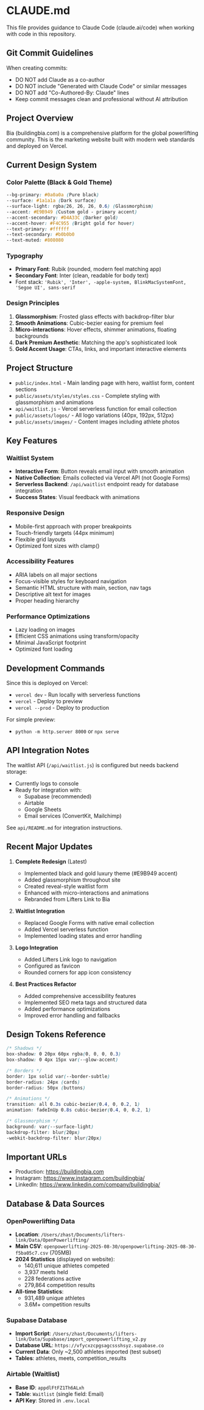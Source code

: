 # CLAUDE.md

This file provides guidance to Claude Code (claude.ai/code) when working with code in this repository.

## Git Commit Guidelines

When creating commits:
- DO NOT add Claude as a co-author
- DO NOT include "Generated with Claude Code" or similar messages
- DO NOT add "Co-Authored-By: Claude" lines
- Keep commit messages clean and professional without AI attribution

## Project Overview

Bia (buildingbia.com) is a comprehensive platform for the global powerlifting community. This is the marketing website built with modern web standards and deployed on Vercel.

## Current Design System

### Color Palette (Black & Gold Theme)
```css
--bg-primary: #0a0a0a (Pure black)
--surface: #1a1a1a (Dark surface)
--surface-light: rgba(26, 26, 26, 0.6) (Glassmorphism)
--accent: #E9B949 (Custom gold - primary accent)
--accent-secondary: #D4A33C (Darker gold)
--accent-hover: #F4C955 (Bright gold for hover)
--text-primary: #ffffff
--text-secondary: #b0b0b0
--text-muted: #808080
```

### Typography
- **Primary Font**: Rubik (rounded, modern feel matching app)
- **Secondary Font**: Inter (clean, readable for body text)
- Font stack: `'Rubik', 'Inter', -apple-system, BlinkMacSystemFont, 'Segoe UI', sans-serif`

### Design Principles
1. **Glassmorphism**: Frosted glass effects with backdrop-filter blur
2. **Smooth Animations**: Cubic-bezier easing for premium feel
3. **Micro-interactions**: Hover effects, shimmer animations, floating backgrounds
4. **Dark Premium Aesthetic**: Matching the app's sophisticated look
5. **Gold Accent Usage**: CTAs, links, and important interactive elements

## Project Structure

- `public/index.html` - Main landing page with hero, waitlist form, content sections
- `public/assets/styles/styles.css` - Complete styling with glassmorphism and animations
- `api/waitlist.js` - Vercel serverless function for email collection
- `public/assets/logos/` - All logo variations (40px, 192px, 512px)
- `public/assets/images/` - Content images including athlete photos

## Key Features

### Waitlist System
- **Interactive Form**: Button reveals email input with smooth animation
- **Native Collection**: Emails collected via Vercel API (not Google Forms)
- **Serverless Backend**: `/api/waitlist` endpoint ready for database integration
- **Success States**: Visual feedback with animations

### Responsive Design
- Mobile-first approach with proper breakpoints
- Touch-friendly targets (44px minimum)
- Flexible grid layouts
- Optimized font sizes with clamp()

### Accessibility Features
- ARIA labels on all major sections
- Focus-visible styles for keyboard navigation
- Semantic HTML structure with main, section, nav tags
- Descriptive alt text for images
- Proper heading hierarchy

### Performance Optimizations
- Lazy loading on images
- Efficient CSS animations using transform/opacity
- Minimal JavaScript footprint
- Optimized font loading

## Development Commands

Since this is deployed on Vercel:
- `vercel dev` - Run locally with serverless functions
- `vercel` - Deploy to preview
- `vercel --prod` - Deploy to production

For simple preview:
- `python -m http.server 8000` or `npx serve`

## API Integration Notes

The waitlist API (`/api/waitlist.js`) is configured but needs backend storage:
- Currently logs to console
- Ready for integration with:
  - Supabase (recommended)
  - Airtable
  - Google Sheets
  - Email services (ConvertKit, Mailchimp)

See `api/README.md` for integration instructions.

## Recent Major Updates

1. **Complete Redesign** (Latest)
   - Implemented black and gold luxury theme (#E9B949 accent)
   - Added glassmorphism throughout site
   - Created reveal-style waitlist form
   - Enhanced with micro-interactions and animations
   - Rebranded from Lifters Link to Bia

2. **Waitlist Integration**
   - Replaced Google Forms with native email collection
   - Added Vercel serverless function
   - Implemented loading states and error handling

3. **Logo Integration**
   - Added Lifters Link logo to navigation
   - Configured as favicon
   - Rounded corners for app icon consistency

4. **Best Practices Refactor**
   - Added comprehensive accessibility features
   - Implemented SEO meta tags and structured data
   - Added performance optimizations
   - Improved error handling and fallbacks

## Design Tokens Reference

```css
/* Shadows */
box-shadow: 0 20px 60px rgba(0, 0, 0, 0.3)
box-shadow: 0 4px 15px var(--glow-accent)

/* Borders */
border: 1px solid var(--border-subtle)
border-radius: 24px (cards)
border-radius: 50px (buttons)

/* Animations */
transition: all 0.3s cubic-bezier(0.4, 0, 0.2, 1)
animation: fadeInUp 0.8s cubic-bezier(0.4, 0, 0.2, 1)

/* Glassmorphism */
background: var(--surface-light)
backdrop-filter: blur(20px)
-webkit-backdrop-filter: blur(20px)
```

## Important URLs
- Production: https://buildingbia.com
- Instagram: https://www.instagram.com/buildingbia/
- LinkedIn: https://www.linkedin.com/company/buildingbia/

## Database & Data Sources

### OpenPowerlifting Data
- **Location**: `/Users/zhast/Documents/lifters-link/Data/OpenPowerlifting/`
- **Main CSV**: `openpowerlifting-2025-08-30/openpowerlifting-2025-08-30-f5ba05c7.csv` (705MB)
- **2024 Statistics** (displayed on website):
  - 140,611 unique athletes competed
  - 3,937 meets held
  - 228 federations active
  - 279,864 competition results
- **All-time Statistics**:
  - 931,489 unique athletes
  - 3.6M+ competition results

### Supabase Database
- **Import Script**: `/Users/zhast/Documents/lifters-link/Data/Supabase/import_openpowerlifting_v2.py`
- **Database URL**: `https://vfycxzcpgsagcssshsyz.supabase.co`
- **Current Data**: Only ~2,500 athletes imported (test subset)
- **Tables**: athletes, meets, competition_results

### Airtable (Waitlist)
- **Base ID**: `appdlFtFZ1Th6ALxh`
- **Table**: `Waitlist` (single field: Email)
- **API Key**: Stored in `.env.local`